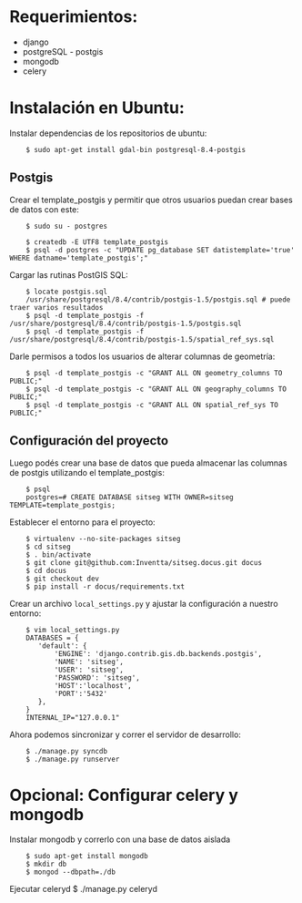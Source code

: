 Requerimientos:
==================

* django
* postgreSQL - postgis
* mongodb
* celery

Instalación en Ubuntu:
====================

Instalar dependencias de los repositorios de ubuntu:

        $ sudo apt-get install gdal-bin postgresql-8.4-postgis

Postgis 
--------------------

Crear el template_postgis y permitir que otros usuarios puedan crear bases 
de datos con este:
    
        $ sudo su - postgres

        $ createdb -E UTF8 template_postgis
        $ psql -d postgres -c "UPDATE pg_database SET datistemplate='true' WHERE datname='template_postgis';"

Cargar las rutinas PostGIS SQL:

        $ locate postgis.sql
        /usr/share/postgresql/8.4/contrib/postgis-1.5/postgis.sql # puede traer varios resultados
        $ psql -d template_postgis -f /usr/share/postgresql/8.4/contrib/postgis-1.5/postgis.sql
        $ psql -d template_postgis -f /usr/share/postgresql/8.4/contrib/postgis-1.5/spatial_ref_sys.sql

Darle permisos a todos los usuarios de alterar columnas de geometría:

        $ psql -d template_postgis -c "GRANT ALL ON geometry_columns TO PUBLIC;"
        $ psql -d template_postgis -c "GRANT ALL ON geography_columns TO PUBLIC;"
        $ psql -d template_postgis -c "GRANT ALL ON spatial_ref_sys TO PUBLIC;"

Configuración del proyecto
-------------------
Luego podés crear una base de datos que pueda almacenar las columnas de postgis utilizando el template_postgis:

        $ psql
        postgres=# CREATE DATABASE sitseg WITH OWNER=sitseg TEMPLATE=template_postgis;

Establecer el entorno para el proyecto:

        $ virtualenv --no-site-packages sitseg
        $ cd sitseg
        $ . bin/activate 
        $ git clone git@github.com:Inventta/sitseg.docus.git docus
        $ cd docus
        $ git checkout dev
        $ pip install -r docus/requirements.txt
    
Crear un archivo `local_settings.py` y ajustar la configuración a nuestro 
entorno:

        $ vim local_settings.py
        DATABASES = {
           'default': {
               'ENGINE': 'django.contrib.gis.db.backends.postgis',
               'NAME': 'sitseg',
               'USER': 'sitseg',
               'PASSWORD': 'sitseg',
               'HOST':'localhost',
               'PORT':'5432'
           },
        }
        INTERNAL_IP="127.0.0.1"
    
Ahora podemos sincronizar y correr el servidor de desarrollo:

        $ ./manage.py syncdb
        $ ./manage.py runserver

Opcional: Configurar celery y mongodb
=======================

Instalar mongodb y correrlo con una base de datos aislada

        $ sudo apt-get install mongodb
        $ mkdir db
        $ mongod --dbpath=./db

Ejecutar celeryd
        $ ./manage.py celeryd

